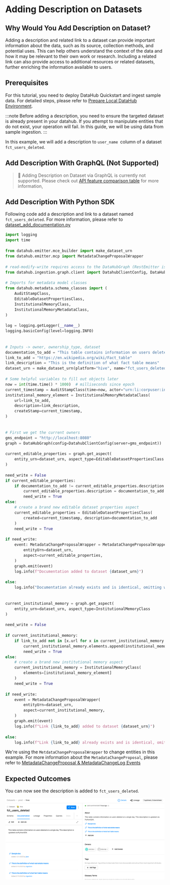 # Adding Description on Datasets

## Why Would You Add Description on Dataset? 
Adding a description and related link to a dataset can provide important information about the data, such as its source, collection methods, and potential uses. This can help others understand the context of the data and how it may be relevant to their own work or research. Including a related link can also provide access to additional resources or related datasets, further enriching the information available to users.
## Prerequisites
For this tutorial, you need to deploy DataHub Quickstart and ingest sample data. 
For detailed steps, please refer to [Prepare Local DataHub Environment](/docs/tools/tutorials/references/prepare-datahub.md).

:::note
Before adding a description, you need to ensure the targeted dataset is already present in your datahub. 
If you attempt to manipulate entities that do not exist, your operation will fail. 
In this guide, we will be using data from sample ingestion.
:::

In this example, we will add a description to `user_name `column of a dataset `fct_users_deleted`.

## Add Description With GraphQL (Not Supported)
> 🚫 Adding Description on Dataset via GraphQL is currently not supported.
> Please check out [API feature comparison table](/docs/tools/tutorials/advantages.md#our-apis) for more information, 


## Add Description With Python SDK
Following code add a description and link to a dataset named `fct_users_deleted`.
For more information, please refer to [dataset_add_documentation.py](https://github.com/datahub-project/datahub/blob/master/metadata-ingestion/examples/library/dataset_add_documentation.py)

```python
import logging
import time

from datahub.emitter.mce_builder import make_dataset_urn
from datahub.emitter.mcp import MetadataChangeProposalWrapper

# read-modify-write requires access to the DataHubGraph (RestEmitter is not enough)
from datahub.ingestion.graph.client import DatahubClientConfig, DataHubGraph

# Imports for metadata model classes
from datahub.metadata.schema_classes import (
    AuditStampClass,
    EditableDatasetPropertiesClass,
    InstitutionalMemoryClass,
    InstitutionalMemoryMetadataClass,
)

log = logging.getLogger(__name__)
logging.basicConfig(level=logging.INFO)


# Inputs -> owner, ownership_type, dataset
documentation_to_add = "This table contains information on users deleted on a single day. This description is updated via PythonSDK."
link_to_add = "https://en.wikipedia.org/wiki/Fact_table"
link_description = "This is the definition of what fact table means"
dataset_urn = make_dataset_urn(platform="hive", name="fct_users_deleted", env="PROD")

# Some helpful variables to fill out objects later
now = int(time.time() * 1000)  # milliseconds since epoch
current_timestamp = AuditStampClass(time=now, actor="urn:li:corpuser:ingestion")
institutional_memory_element = InstitutionalMemoryMetadataClass(
    url=link_to_add,
    description=link_description,
    createStamp=current_timestamp,
)


# First we get the current owners
gms_endpoint = "http://localhost:8080"
graph = DataHubGraph(config=DatahubClientConfig(server=gms_endpoint))

current_editable_properties = graph.get_aspect(
    entity_urn=dataset_urn, aspect_type=EditableDatasetPropertiesClass
)

need_write = False
if current_editable_properties:
    if documentation_to_add != current_editable_properties.description:
        current_editable_properties.description = documentation_to_add
        need_write = True
else:
    # create a brand new editable dataset properties aspect
    current_editable_properties = EditableDatasetPropertiesClass(
        created=current_timestamp, description=documentation_to_add
    )
    need_write = True

if need_write:
    event: MetadataChangeProposalWrapper = MetadataChangeProposalWrapper(
        entityUrn=dataset_urn,
        aspect=current_editable_properties,
    )
    graph.emit(event)
    log.info(f"Documentation added to dataset {dataset_urn}")

else:
    log.info("Documentation already exists and is identical, omitting write")


current_institutional_memory = graph.get_aspect(
    entity_urn=dataset_urn, aspect_type=InstitutionalMemoryClass
)

need_write = False

if current_institutional_memory:
    if link_to_add not in [x.url for x in current_institutional_memory.elements]:
        current_institutional_memory.elements.append(institutional_memory_element)
        need_write = True
else:
    # create a brand new institutional memory aspect
    current_institutional_memory = InstitutionalMemoryClass(
        elements=[institutional_memory_element]
    )
    need_write = True

if need_write:
    event = MetadataChangeProposalWrapper(
        entityUrn=dataset_urn,
        aspect=current_institutional_memory,
    )
    graph.emit(event)
    log.info(f"Link {link_to_add} added to dataset {dataset_urn}")

else:
    log.info(f"Link {link_to_add} already exists and is identical, omitting write")
```

We're using the `MetdataChangeProposalWrapper` to change entities in this example.
For more information about the `MetadataChangeProposal`, please refer to [MetadataChangeProposal & MetadataChangeLog Events](/docs/advanced/mcp-mcl.md)


## Expected Outcomes
You can now see the description is added to `fct_users_deleted`. 

![dataset-description-added](../../imgs/tutorials/dataset-description-added.png)

